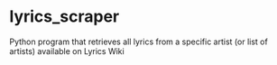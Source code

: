 # lyrics_scraper
Python program that retrieves all lyrics from a specific artist (or list of artists) available on Lyrics Wiki
